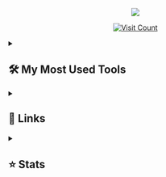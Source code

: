 <p align="center">
  <a href="https://github.com/DenverCoder1/readme-typing-svg">
    <img src="https://readme-typing-svg.demolab.com/?lines=Hosting%20discord%20bots&font=Fira%20Code&center=true&width=440&height=45&color=f75c7e&vCenter=true&pause=1000&size=22" />
  </a>
</p>

<p align="center">
  <a href="https://visitcount.itsvg.in">
    <img src="https://visitcount.itsvg.in/api?id=ImpulseHosting&icon=3&color=1" alt="Visit Count" />
  </a>
</p>


<details> 
  <summary><h2>🛠️ My Most Used Tools</h2></summary>
  <h3>👨‍💻 Tools i use the most</h3>
  <p>
    <a href="https://github.com/search?q=user%3AImpulseHosting+language%3Acss"><img alt="CSS" src="https://img.shields.io/badge/CSS-1572B6.svg?logo=css3&logoColor=white"></a>
    <a href="https://github.com/search?q=user%3AImpulseHosting+language%3Ahtml"><img alt="HTML" src="https://img.shields.io/badge/HTML-E34F26.svg?logo=html5&logoColor=white"></a>
    <a href="#"><img alt="Discord.py" src="https://custom-icon-badges.demolab.com/badge/Discord.py-0d1620.svg?logo=dpy"></a>
    <a href="#"><img alt="Nextcord" src="https://custom-icon-badges.demolab.com/badge/Nextcord-0d1620.svg?logo=nextcord"></a>
    <a href="https://github.com/search?q=user%3AImpulseHosting+language%3Ajavascript"><img alt="JavaScript" src="https://img.shields.io/badge/JavaScript-F7DF1E.svg?logo=javascript&logoColor=black"></a>
    <a href="#"><img alt="Discord" src="https://img.shields.io/badge/-Discord-5865F2.svg?logo=discord&logoColor=white"></a>
    <a href="#"><img alt="Vercel" src="https://img.shields.io/badge/Vercel-000000.svg?logo=vercel&logoColor=white"></a>
    <a href="https://github.com/search?q=user%3AImpulseHosting+language%3Apython"><img alt="Python" src="https://img.shields.io/badge/Python-14354C.svg?logo=python&logoColor=white"></a>
  </p>
</details>

<details>
  <summary><h2>👔 Links</h2></summary>
  <h3>🏆 All My Links</h3>
  <p>
  <a href="https://discord.gg/impulsehost">
    <img src="https://img.shields.io/badge/Impulse Hosting-%237289DA.svg?logo=discord&logoColor=white" alt="Discord" />
  </a>
  <a href="https://x.com/Fluxxeerr">
    <img src="https://img.shields.io/badge/X-black.svg?logo=X&logoColor=white" alt="X" />
  </a>
  </p>
</details>

<details>
  <summary><h2>⭐ Stats</h2></summary>
  <h3>📊 All My Stats</h3>
  <p>
  <a href="https://github.com/ImpulseHosting">
  <img src="https://github-readme-stats.vercel.app/api?username=ImpulseHosting&theme=highcontrast&hide_border=false&include_all_commits=false&count_private=false" alt="GitHub Stats" />
</a>
<br/>
<a href="https://github.com/ImpulseHosting">
  <img src="https://github-readme-streak-stats.herokuapp.com/?user=ImpulseHosting&theme=highcontrast&hide_border=false" alt="GitHub Streak" />
</a>
<br/>
<a href="https://github.com/ImpulseHosting">
  <img src="https://github-readme-stats.vercel.app/api/top-langs/?username=ImpulseHosting&theme=dark&hide_border=false" alt="Top Languages" />
</a>
<br/>
  </a>
  </p>
</details>
